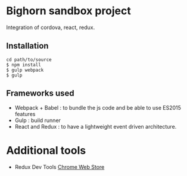 # Bighorn sandbox project
Integration of cordova, react, redux.

## Installation

```
cd path/to/source
$ npm install
$ gulp webpack
$ gulp
```
## Frameworks used

 - Webpack + Babel : to bundle the js code and be able to use ES2015 features
 - Gulp : build runner
 - React and Redux : to have a lightweight event driven architecture.
 
 # Additional tools
 - Redux Dev Tools [Chrome Web Store](https://chrome.google.com/webstore/detail/redux-devtools/lmhkpmbekcpmknklioeibfkpmmfibljd)
